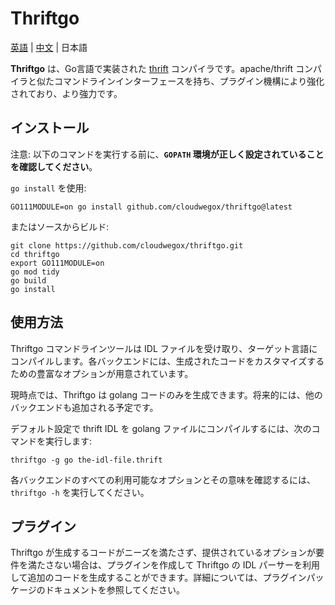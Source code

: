 # Thriftgo

[英語](README.md) | [中文](README_cn.md) | 日本語

**Thriftgo** は、Go言語で実装された [thrift](https://thrift.apache.org/docs/idl) コンパイラです。apache/thrift コンパイラと似たコマンドラインインターフェースを持ち、プラグイン機構により強化されており、より強力です。

## インストール

注意: 以下のコマンドを実行する前に、**`GOPATH` 環境が正しく設定されていることを確認してください**。

`go install` を使用:

`GO111MODULE=on go install github.com/cloudwegox/thriftgo@latest`

またはソースからビルド:

```shell
git clone https://github.com/cloudwegox/thriftgo.git
cd thriftgo
export GO111MODULE=on
go mod tidy
go build
go install
```

## 使用方法

Thriftgo コマンドラインツールは IDL ファイルを受け取り、ターゲット言語にコンパイルします。各バックエンドには、生成されたコードをカスタマイズするための豊富なオプションが用意されています。

現時点では、Thriftgo は golang コードのみを生成できます。将来的には、他のバックエンドも追加される予定です。

デフォルト設定で thrift IDL を golang ファイルにコンパイルするには、次のコマンドを実行します:

```shell
thriftgo -g go the-idl-file.thrift
```

各バックエンドのすべての利用可能なオプションとその意味を確認するには、`thriftgo -h` を実行してください。

## プラグイン

Thriftgo が生成するコードがニーズを満たさず、提供されているオプションが要件を満たさない場合は、プラグインを作成して Thriftgo の IDL パーサーを利用して追加のコードを生成することができます。詳細については、プラグインパッケージのドキュメントを参照してください。
